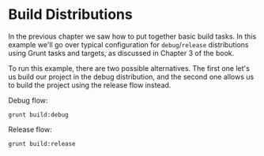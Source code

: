 # Build Distributions

In the previous chapter we saw how to put together basic build tasks. In this example we'll go over typical configuration for `debug`/`release` distributions using Grunt tasks and targets, as discussed in Chapter 3 of the book.

To run this example, there are two possible alternatives. The first one let's us build our project in the debug distribution, and the second one allows us to build the project using the release flow instead.

Debug flow:

```shell
grunt build:debug
```

Release flow:

```shell
grunt build:release
```
